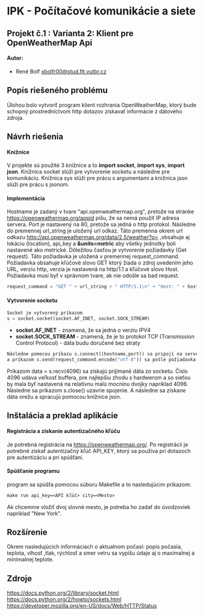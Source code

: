 # IPK - Počítačové komunikácie a siete

## Projekt č.1 : Varianta 2: Klient pre OpenWeatherMap Api

#### Autor: 
- René Bolf <xbolfr00@stud.fit.vutbr.cz>


## Popis riešeného problému
Úlohou bolo vytvoriť program klient rozhrania OpenWeatherMap, ktorý bude schopný prostredníctvom http dotazov získavať informácie z dátového zdroja.

## Návrh riešenia
#### Knižnice
V projekte sú použité 3 knižnice a to **import socket**, **import sys**, **import json**.
Knižnica socket slúži pre vytvorenie socketu a následne pre komunikáciu. Knižnica sys slúži pre prácu s argumentami a knižnica json slúži pre prácu s jsonom.
#### Implementácia
Hostname je zadaný v tvare "api.openweathermap.org", pretože na stránke <https://openweathermap.org/appid> píšu, že sa nemá použiť IP adresa servera. Port je nastavený na 80, pretože sa jedná o http protokol. Následne do premennej url_string je uložený url odkaz. Táto premenna okrem url odkazu <http://api.openweathermap.org/data/2.5/weather?q=> ,obsahuje aj lokáciu (location), api_key a **&units=metric** aby všetky jednotky boli nastavené ako metrické.
Dôležitou časťou je vytvorenie požiadavky (Get request). Táto požiadavka je uložená v premennej request_command. Požiadavka obsahuje kľúčové slovo GET ktorý žiada o zdroj uvedením jeho URL, verziu http, verzia je nastavená na http/1.1 a kľúčové slovo Host.
Požiadavka musí byť v správnom tvare, ak nie odošle sa bad request.
```python
request_command = "GET " + url_string + " HTTP/1.1\n" + "Host: " + hostname + "\n\n"
```
#### Vytvorenie socketu
```python
Socket je vytvorený príkazom 
s = socket.socket(socket.AF_INET, socket.SOCK_STREAM) 
```
- **socket.AF_INET** - znamená, že sa jedná o verziu IPV4
- **socket.SOCK_STREAM** - znamená, že je to protokol TCP (Transmission Control Protocol) - dáta budu doručené bez straty

```python
Následne pomocou príkazu s.connect((hostname,port)) sa pripojí na server
a príkazom s.send(request_command.encode("utf-8")) sa pošle požiadavka na server
```
Príkazom data = s.recv(4096) sa získajú prijímané dáta zo socketu. Číslo 4096 udáva veľkosť buffera, pre najlepšiu zhodu s hardwerom a so sieťou by mala byť nastavená na relatívnu malú mocninu dvojky napríklad 4096. Následne sa príkazom s.close() uzavrie spojenie. A následne sa získane dáta orežu a spracujú pomocou knižnice json.




## Inštalácia a preklad aplikácie
#### Registrácia a získanie autentizačného kľúču
Je potrebná registrácia na <https://openweathermap.org/>. Po registrácií je potrebné získať autentizačný kľúč API_KEY, ktorý sa používa pri dotazoch pre autentizáciu a pri spúšťaní.
#### Spúšťanie programu
program sa spúšťa pomocou súboru Makefile a to nasledujúcim príkazom:
```MakeFile
make run api_key=<API kľúč> city=<Mesto>
```
Ak chcemme vložiť dvoj slovné mesto, je potreba ho zadať do úvodzoviek napriklad "New York".
## Rozšírenie
Okrem nasledujúcich informáciach o aktualnom počasí: popis počasia, teplota, vlhosť ,tlak, rýchlosť a smer vetru sa vypíšu údaje aj o maximalnej a minimalnej teplote.

## Zdroje
<https://docs.python.org/2/library/socket.html>
<https://docs.python.org/2/howto/sockets.html>
<https://developer.mozilla.org/en-US/docs/Web/HTTP/Status>
